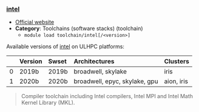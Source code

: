 ### [intel](https://easybuild.readthedocs.io/en/master/Common-toolchains.html#intel-toolchain)

* [Official website](https://easybuild.readthedocs.io/en/master/Common-toolchains.html#intel-toolchain)
* __Category__: Toolchains (software stacks) (toolchain)
    -  `module load toolchain/intel[/<version>]`

Available versions of [intel](https://easybuild.readthedocs.io/en/master/Common-toolchains.html#intel-toolchain) on ULHPC platforms:

|    | Version   | Swset   | Architectures                 | Clusters   |
|---:|:----------|:--------|:------------------------------|:-----------|
|  0 | 2019b     | 2019b   | broadwell, skylake            | iris       |
|  1 | 2020b     | 2020b   | broadwell, epyc, skylake, gpu | aion, iris |

> Compiler toolchain including Intel compilers, Intel MPI and Intel Math Kernel Library (MKL).
